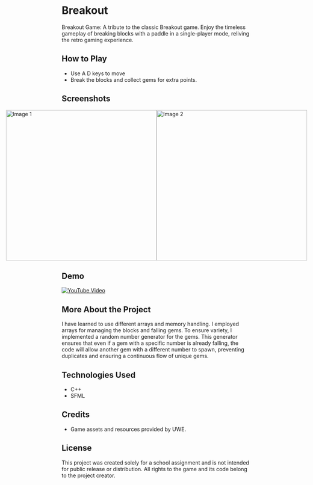 # Breakout

Breakout Game: A tribute to the classic Breakout game. Enjoy the timeless gameplay of breaking blocks with a paddle in a single-player mode, reliving the retro gaming experience.
## How to Play

- Use A D keys to move
- Break the blocks and collect gems for extra points.

## Screenshots
<div style="display: flex; justify-content: center;">
  <img src="https://github.com/MonikaBukov/breakout/assets/135535997/65f36c05-cc56-4e88-b476-b9fc40edd039" width="400" alt="Image 1">
  <img src="https://github.com/MonikaBukov/breakout/assets/135535997/4a82c69d-900a-402d-98ea-ad28cfe9f0f1" width="400" alt="Image 2">
</div>

## Demo
[![YouTube Video](https://img.youtube.com/vi/rCkQ_khmGs0/0.jpg)](https://youtu.be/rCkQ_khmGs0)

## More About the Project

I have learned to use different arrays and memory handling. I employed arrays for managing the blocks and falling gems. To ensure variety, I implemented a random number generator for the gems. This generator ensures that even if a gem with a specific number is already falling, the code will allow another gem with a different number to spawn, preventing duplicates and ensuring a continuous flow of unique gems.

## Technologies Used

- C++
- SFML

## Credits

- Game assets and resources provided by UWE.

## License

This project was created solely for a school assignment and is not intended for public release or distribution. All rights to the game and its code belong to the project creator.

